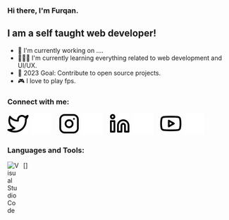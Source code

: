 ### Hi there, I'm Furqan.

## I am a self taught web developer!
- 🔭 I'm currently working on ....
- 🧑🏻‍🏫 I'm currently learning everything related to web development and UI/UX.
- 🥅 2023 Goal: Contribute to open source projects.
- 🎮 I love to play fps.

### Connect with me:

[![website](./img/twitter-light.svg)](https://twitter.com/furqode#gh-light-mode-only)
[![website](./img/twitter-dark.svg)](https://twitter.com/furqode#gh-dark-mode-only)
&nbsp;&nbsp;
[![website](./img/instagram-light.svg)](https://instagram.com/fury4.7#gh-light-mode-only)
[![website](./img/instagram-dark.svg)](https://instagram.com/fury4.7#gh-dark-mode-only)
&nbsp;&nbsp;
[![website](./img/linkedin-light.svg)](https://linkedin.com/in/furqode#gh-light-mode-only)
[![website](./img/linkedin-dark.svg)](https://linkedin.com/in/furqode#gh-dark-mode-only)
&nbsp;&nbsp;
[![website](./img/youtube-light.svg)](https://www.youtube.com/channel/UCjyBO2sV0WwMm3HybacViTw#gh-light-mode-only)
[![website](./img/youtube-dark.svg)](https://www.youtube.com/channel/UCjyBO2sV0WwMm3HybacViTw#gh-dark-mode-only)

### Languages and Tools:

[<img align="left" alt="Visual Studio Code" width="26px" src="https://cdn.jsdelivr.net/gh/devicons/devicon/icons/vscode/vscode-original.svg" style="padding-right:10px;" />]

